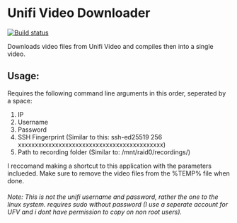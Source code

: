 # Unifi Video Downloader
[![Build status](https://ci.appveyor.com/api/projects/status/sgpp8a63vbm4jod3?svg=true)](https://ci.appveyor.com/project/bman46/unifi-video-downloader)

Downloads video files from Unifi Video and compiles then into a single video.
## Usage:
Requires the following command line arguments in this order, seperated by a space:
  1. IP
  2. Username
  3. Password
  4. SSH Fingerprint (Similar to this: ssh-ed25519 256 xxxxxxxxxxxxxxxxxxxxxxxxxxxxxxxxxxxxxxxxxxx)
  5. Path to recording folder (Similar to: /mnt/raid0/recordings/)
  
I reccomand making a shortcut to this application with the parameters inclueded.
Make sure to remove the video files from the %TEMP% file when done.
###### Note: This is not the unifi username and password, rather the one to the linux system. requires sudo without password (I use a seperate account for UFV and i dont have permission to copy on non root users).
